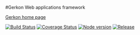 #Gerkon
Web applications framework

[Gerkon home page](http://gerkon.ml)

[![Build Status](http://travis-ci.org/frux/gerkon.svg?branch=master)](https://travis-ci.org/frux/gerkon)
[![Coverage Status](https://coveralls.io/repos/frux/gerkon/badge.svg?branch=master&service=github)](https://coveralls.io/github/frux/gerkon?branch=master)
[![Node version](https://img.shields.io/node/v/gerkon.svg)](https://www.npmjs.com/package/gerkon)
[![Release](https://img.shields.io/github/release/frux/gerkon.svg)](https://github.com/frux/gerkon/releases)
